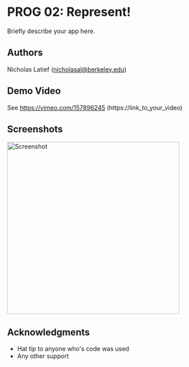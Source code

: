 # PROG 02: Represent!

Briefly describe your app here.

## Authors

Nicholas Latief ([nicholasal@berkeley.edu](mailto:your_email@berkeley.edu))

## Demo Video

See https://vimeo.com/157896245 (https://link_to_your_video)

## Screenshots

<img src="screenshots/main.png" height="400" alt="Screenshot"/>

## Acknowledgments

* Hat tip to anyone who's code was used
* Any other support
